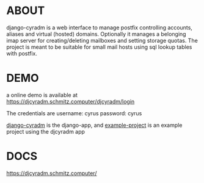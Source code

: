 ABOUT
=====
django-cyradm is a web interface to manage postfix controlling accounts, aliases and virtual (hosted) domains. Optionally it manages a belonging imap server for creating/deleting mailboxes and setting storage quotas. The project is meant to be suitable for small mail hosts using sql lookup tables with postfix.

DEMO
====
a online demo is available at https://djcyradm.schmitz.computer/djcyradm/login

The credentials are username: cyrus password: cyrus

[django-cyradm](https://github.com/schmitzcomputer/django-cyradm/tree/master/django-cyradm) is the django-app, 
and
[example-project](https://github.com/schmitzcomputer/django-cyradm/tree/master/django-cyradm)
is an example project using the djcyradm app

DOCS
====

https://djcyradm.schmitz.computer/
